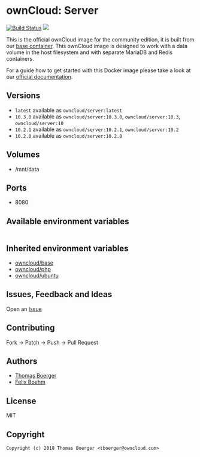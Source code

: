 # ownCloud: Server

[![Build Status](https://cloud.drone.io/api/badges/owncloud-docker/server/status.svg)](https://cloud.drone.io/owncloud-docker/server)
[![](https://images.microbadger.com/badges/image/owncloud/server.svg)](https://microbadger.com/images/owncloud/server "Get your own image badge on microbadger.com")

This is the official ownCloud image for the community edition, it is built from our [base container](https://registry.hub.docker.com/u/owncloud/base/). This ownCloud image is designed to work with a data volume in the host filesystem and with separate MariaDB and Redis containers.

For a guide how to get started with this Docker image please take a look at our [official documentation](https://doc.owncloud.com/server/latest/admin_manual/installation/docker/).

## Versions

* `latest` available as `owncloud/server:latest`
* `10.3.0` available as `owncloud/server:10.3.0`, `owncloud/server:10.3`,  `owncloud/server:10`
* `10.2.1` available as `owncloud/server:10.2.1`, `owncloud/server:10.2`
* `10.2.0` available as `owncloud/server:10.2.0`

## Volumes

* /mnt/data

## Ports

* 8080

## Available environment variables

```

```

## Inherited environment variables

* [owncloud/base](https://github.com/owncloud-docker/base#available-environment-variables)
* [owncloud/php](https://github.com/owncloud-docker/php#available-environment-variables)
* [owncloud/ubuntu](https://github.com/owncloud-docker/ubuntu#available-environment-variables)

## Issues, Feedback and Ideas

Open an [Issue](https://github.com/owncloud-docker/server/issues)

## Contributing

Fork -> Patch -> Push -> Pull Request

## Authors

* [Thomas Boerger](https://github.com/tboerger)
* [Felix Boehm](https://github.com/felixboehm)

## License

MIT

## Copyright

```
Copyright (c) 2018 Thomas Boerger <tboerger@owncloud.com>
```

